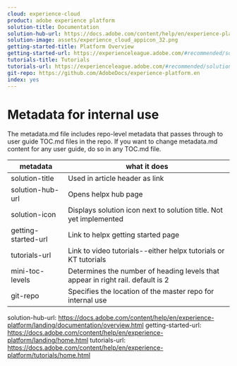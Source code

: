 ```yaml
---
cloud: experience-cloud
product: adobe experience platform
solution-title: Documentation
solution-hub-url: https://docs.adobe.com/content/help/en/experience-platform/landing/home.html
solution-image: assets/experience_cloud_appicon_32.png
getting-started-title: Platform Overview
getting-started-url: https://experienceleague.adobe.com/#recommended/solutions/experience-platform
tutorials-title: Tutorials
tutorials-url: https://experienceleague.adobe.com/#recommended/solutions/experience-platform
git-repo: https://github.com/AdobeDocs/experience-platform.en
index: yes
---
```


# Metadata for internal use

The metadata.md file includes repo-level metadata that passes through to user guide TOC.md files in the repo. If you want to change metadata.md content for any user guide, do so in any TOC.md file.

| metadata | what it does |
|--- |--- |
| solution-title | Used in article header as link |
| solution-hub-url | Opens helpx hub page |
| solution-icon | Displays solution icon next to solution title. Not yet implemented |
| getting-started-url | Link to helpx getting started page |
| tutorials-url | Link to video tutorials--either helpx tutorials or KT tutorials |
| mini-toc-levels | Determines the number of heading levels that appear in right rail. default is 2 |
| git-repo | Specifies the location of the master repo for internal use |

solution-hub-url: https://docs.adobe.com/content/help/en/experience-platform/landing/documentation/overview.html
getting-started-url: https://docs.adobe.com/content/help/en/experience-platform/landing/home.html
tutorials-url: https://docs.adobe.com/content/help/en/experience-platform/tutorials/home.html
